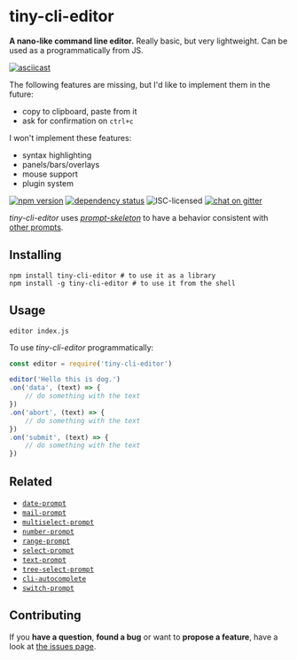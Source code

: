 # tiny-cli-editor

**A nano-like command line editor.** Really basic, but very lightweight. Can be used as a programmatically from JS.

[![asciicast](https://asciinema.org/a/100110.png)](https://asciinema.org/a/100110)

The following features are missing, but I'd like to implement them in the future:

- copy to clipboard, paste from it
- ask for confirmation on `ctrl+c`

I won't implement these features:

- syntax highlighting
- panels/bars/overlays
- mouse support
- plugin system

[![npm version](https://img.shields.io/npm/v/tiny-cli-editor.svg)](https://www.npmjs.com/package/tiny-cli-editor)
[![dependency status](https://img.shields.io/david/derhuerst/tiny-cli-editor.svg)](https://david-dm.org/derhuerst/tiny-cli-editor)
![ISC-licensed](https://img.shields.io/github/license/derhuerst/tiny-cli-editor.svg)
[![chat on gitter](https://badges.gitter.im/derhuerst.svg)](https://gitter.im/derhuerst)

*tiny-cli-editor* uses [*prompt-skeleton*](https://github.com/derhuerst/prompt-skeleton) to have a behavior consistent with [other prompts](https://github.com/derhuerst/prompt-skeleton#prompts-using-prompt-skeleton).


## Installing

```shell
npm install tiny-cli-editor # to use it as a library
npm install -g tiny-cli-editor # to use it from the shell
```


## Usage

```shell
editor index.js
```

To use *tiny-cli-editor* programmatically:

```js
const editor = require('tiny-cli-editor')

editor('Hello this is dog.')
.on('data', (text) => {
	// do something with the text
})
.on('abort', (text) => {
	// do something with the text
})
.on('submit', (text) => {
	// do something with the text
})
```


## Related

- [`date-prompt`](https://github.com/derhuerst/date-prompt)
- [`mail-prompt`](https://github.com/derhuerst/mail-prompt)
- [`multiselect-prompt`](https://github.com/derhuerst/multiselect-prompt)
- [`number-prompt`](https://github.com/derhuerst/number-prompt)
- [`range-prompt`](https://github.com/derhuerst/range-prompt)
- [`select-prompt`](https://github.com/derhuerst/select-prompt)
- [`text-prompt`](https://github.com/derhuerst/text-prompt)
- [`tree-select-prompt`](https://github.com/derhuerst/tree-select-prompt)
- [`cli-autocomplete`](https://github.com/derhuerst/cli-autocomplete)
- [`switch-prompt`](https://github.com/derhuerst/switch-prompt)


## Contributing

If you **have a question**, **found a bug** or want to **propose a feature**, have a look at [the issues page](https://github.com/derhuerst/location/issues).
